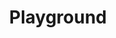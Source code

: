 ---
id: playground
title: Playground
slug: /graphql-api/playground
sidebar_label: Playground
sidebar_position: 4
---